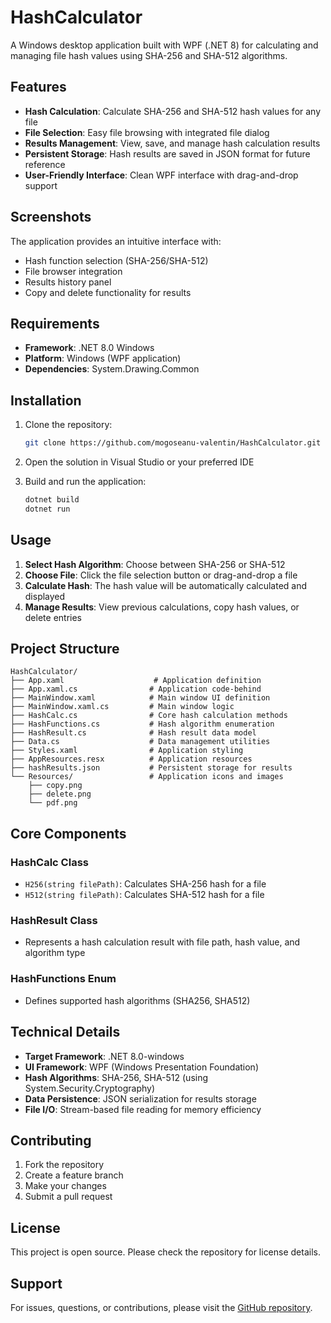 # HashCalculator

A Windows desktop application built with WPF (.NET 8) for calculating and managing file hash values using SHA-256 and SHA-512 algorithms.

## Features

- **Hash Calculation**: Calculate SHA-256 and SHA-512 hash values for any file
- **File Selection**: Easy file browsing with integrated file dialog
- **Results Management**: View, save, and manage hash calculation results
- **Persistent Storage**: Hash results are saved in JSON format for future reference
- **User-Friendly Interface**: Clean WPF interface with drag-and-drop support

## Screenshots

The application provides an intuitive interface with:
- Hash function selection (SHA-256/SHA-512)
- File browser integration
- Results history panel
- Copy and delete functionality for results

## Requirements

- **Framework**: .NET 8.0 Windows
- **Platform**: Windows (WPF application)
- **Dependencies**: System.Drawing.Common

## Installation

1. Clone the repository:
   ```bash
   git clone https://github.com/mogoseanu-valentin/HashCalculator.git
   ```

2. Open the solution in Visual Studio or your preferred IDE

3. Build and run the application:
   ```bash
   dotnet build
   dotnet run
   ```

## Usage

1. **Select Hash Algorithm**: Choose between SHA-256 or SHA-512
2. **Choose File**: Click the file selection button or drag-and-drop a file
3. **Calculate Hash**: The hash value will be automatically calculated and displayed
4. **Manage Results**: View previous calculations, copy hash values, or delete entries

## Project Structure

```
HashCalculator/
├── App.xaml                    # Application definition
├── App.xaml.cs                # Application code-behind
├── MainWindow.xaml            # Main window UI definition
├── MainWindow.xaml.cs         # Main window logic
├── HashCalc.cs                # Core hash calculation methods
├── HashFunctions.cs           # Hash algorithm enumeration
├── HashResult.cs              # Hash result data model
├── Data.cs                    # Data management utilities
├── Styles.xaml                # Application styling
├── AppResources.resx          # Application resources
├── hashResults.json           # Persistent storage for results
└── Resources/                 # Application icons and images
    ├── copy.png
    ├── delete.png
    └── pdf.png
```

## Core Components

### HashCalc Class
- `H256(string filePath)`: Calculates SHA-256 hash for a file
- `H512(string filePath)`: Calculates SHA-512 hash for a file

### HashResult Class
- Represents a hash calculation result with file path, hash value, and algorithm type

### HashFunctions Enum
- Defines supported hash algorithms (SHA256, SHA512)

## Technical Details

- **Target Framework**: .NET 8.0-windows
- **UI Framework**: WPF (Windows Presentation Foundation)
- **Hash Algorithms**: SHA-256, SHA-512 (using System.Security.Cryptography)
- **Data Persistence**: JSON serialization for results storage
- **File I/O**: Stream-based file reading for memory efficiency

## Contributing

1. Fork the repository
2. Create a feature branch
3. Make your changes
4. Submit a pull request

## License

This project is open source. Please check the repository for license details.

## Support

For issues, questions, or contributions, please visit the [GitHub repository](https://github.com/mogoseanu-valentin/HashCalculator).
